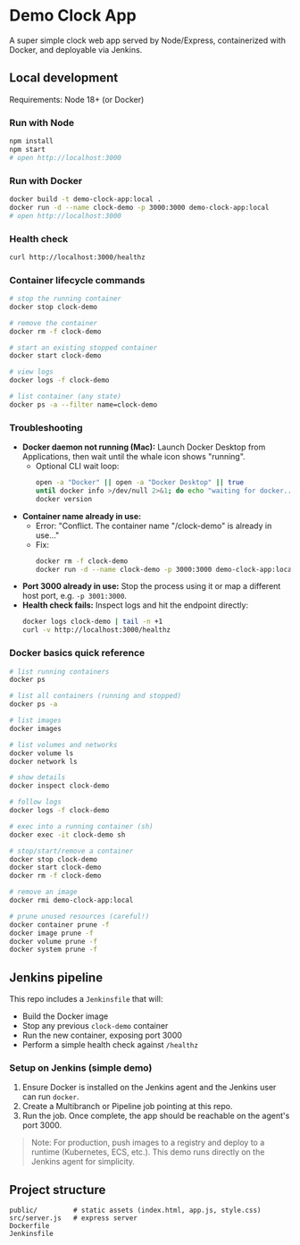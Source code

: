 # Demo Clock App

A super simple clock web app served by Node/Express, containerized with Docker, and deployable via Jenkins.

## Local development

Requirements: Node 18+ (or Docker)

### Run with Node

```bash
npm install
npm start
# open http://localhost:3000
```

### Run with Docker

```bash
docker build -t demo-clock-app:local .
docker run -d --name clock-demo -p 3000:3000 demo-clock-app:local
# open http://localhost:3000
```

### Health check

```bash
curl http://localhost:3000/healthz
```

### Container lifecycle commands

```bash
# stop the running container
docker stop clock-demo

# remove the container
docker rm -f clock-demo

# start an existing stopped container
docker start clock-demo

# view logs
docker logs -f clock-demo

# list container (any state)
docker ps -a --filter name=clock-demo
```

### Troubleshooting

- **Docker daemon not running (Mac):** Launch Docker Desktop from Applications, then wait until the whale icon shows "running".
  - Optional CLI wait loop:
    ```bash
    open -a "Docker" || open -a "Docker Desktop" || true
    until docker info >/dev/null 2>&1; do echo "waiting for docker..."; sleep 2; done
    docker version
    ```
- **Container name already in use:**
  - Error: "Conflict. The container name \"/clock-demo\" is already in use..."
  - Fix:
    ```bash
    docker rm -f clock-demo
    docker run -d --name clock-demo -p 3000:3000 demo-clock-app:local
    ```
- **Port 3000 already in use:** Stop the process using it or map a different host port, e.g. `-p 3001:3000`.
- **Health check fails:** Inspect logs and hit the endpoint directly:
  ```bash
  docker logs clock-demo | tail -n +1
  curl -v http://localhost:3000/healthz
  ```

### Docker basics quick reference

```bash
# list running containers
docker ps

# list all containers (running and stopped)
docker ps -a

# list images
docker images

# list volumes and networks
docker volume ls
docker network ls

# show details
docker inspect clock-demo

# follow logs
docker logs -f clock-demo

# exec into a running container (sh)
docker exec -it clock-demo sh

# stop/start/remove a container
docker stop clock-demo
docker start clock-demo
docker rm -f clock-demo

# remove an image
docker rmi demo-clock-app:local

# prune unused resources (careful!)
docker container prune -f
docker image prune -f
docker volume prune -f
docker system prune -f
```

## Jenkins pipeline

This repo includes a `Jenkinsfile` that will:

- Build the Docker image
- Stop any previous `clock-demo` container
- Run the new container, exposing port 3000
- Perform a simple health check against `/healthz`

### Setup on Jenkins (simple demo)

1. Ensure Docker is installed on the Jenkins agent and the Jenkins user can run `docker`.
2. Create a Multibranch or Pipeline job pointing at this repo.
3. Run the job. Once complete, the app should be reachable on the agent's port 3000.

> Note: For production, push images to a registry and deploy to a runtime (Kubernetes, ECS, etc.). This demo runs directly on the Jenkins agent for simplicity.

## Project structure

```
public/         # static assets (index.html, app.js, style.css)
src/server.js   # express server
Dockerfile
Jenkinsfile
```
